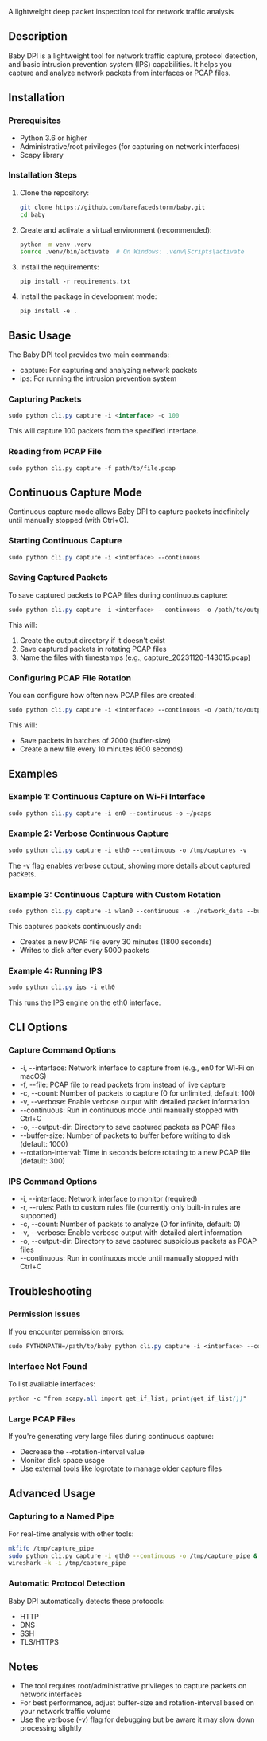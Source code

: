 A lightweight deep packet inspection tool for network traffic analysis

## Description

Baby DPI is a lightweight tool for network traffic capture, protocol detection, and basic intrusion prevention system (IPS) capabilities. It helps you capture and analyze network packets from interfaces or PCAP files.

## Installation

### Prerequisites

- Python 3.6 or higher
- Administrative/root privileges (for capturing on network interfaces)
- Scapy library

### Installation Steps

1. Clone the repository:

    ```bash
    git clone https://github.com/barefacedstorm/baby.git
    cd baby
    ```

2. Create and activate a virtual environment (recommended):

    ```bash
    python -m venv .venv
    source .venv/bin/activate  # On Windows: .venv\Scripts\activate
    ```

3. Install the requirements:

    ```
    pip install -r requirements.txt
    ```

4. Install the package in development mode:

    ```
    pip install -e .
    ```


## Basic Usage

The Baby DPI tool provides two main commands:

- capture: For capturing and analyzing network packets
- ips: For running the intrusion prevention system

### Capturing Packets

```csharp
sudo python cli.py capture -i <interface> -c 100
```

This will capture 100 packets from the specified interface.

### Reading from PCAP File

```delphi
sudo python cli.py capture -f path/to/file.pcap
```

## Continuous Capture Mode

Continuous capture mode allows Baby DPI to capture packets indefinitely until manually stopped (with Ctrl+C).

### Starting Continuous Capture

```css
sudo python cli.py capture -i <interface> --continuous
```

### Saving Captured Packets

To save captured packets to PCAP files during continuous capture:

```css
sudo python cli.py capture -i <interface> --continuous -o /path/to/output/directory
```

This will:

1. Create the output directory if it doesn't exist
2. Save captured packets in rotating PCAP files
3. Name the files with timestamps (e.g., capture_20231120-143015.pcap)

### Configuring PCAP File Rotation

You can configure how often new PCAP files are created:

```css
sudo python cli.py capture -i <interface> --continuous -o /path/to/output --buffer-size 2000 --rotation-interval 600
```

This will:

- Save packets in batches of 2000 (buffer-size)
- Create a new file every 10 minutes (600 seconds)

## Examples

### Example 1: Continuous Capture on Wi-Fi Interface

```css
sudo python cli.py capture -i en0 --continuous -o ~/pcaps
```

### Example 2: Verbose Continuous Capture

```css
sudo python cli.py capture -i eth0 --continuous -o /tmp/captures -v
```


The -v flag enables verbose output, showing more details about captured packets.

### Example 3: Continuous Capture with Custom Rotation

```css
sudo python cli.py capture -i wlan0 --continuous -o ./network_data --buffer-size 5000 --rotation-interval 1800
```


This captures packets continuously and:

- Creates a new PCAP file every 30 minutes (1800 seconds)
- Writes to disk after every 5000 packets

### Example 4: Running IPS

```css
sudo python cli.py ips -i eth0
```


This runs the IPS engine on the eth0 interface.

## CLI Options

### Capture Command Options

- -i, --interface: Network interface to capture from (e.g., en0 for Wi-Fi on macOS)
- -f, --file: PCAP file to read packets from instead of live capture
- -c, --count: Number of packets to capture (0 for unlimited, default: 100)
- -v, --verbose: Enable verbose output with detailed packet information
- --continuous: Run in continuous mode until manually stopped with Ctrl+C
- -o, --output-dir: Directory to save captured packets as PCAP files
- --buffer-size: Number of packets to buffer before writing to disk (default: 1000)
- --rotation-interval: Time in seconds before rotating to a new PCAP file (default: 300)

### IPS Command Options

- -i, --interface: Network interface to monitor (required)
- -r, --rules: Path to custom rules file (currently only built-in rules are supported)
- -c, --count: Number of packets to analyze (0 for infinite, default: 0)
- -v, --verbose: Enable verbose output with detailed alert information
- -o, --output-dir: Directory to save captured suspicious packets as PCAP files
- --continuous: Run in continuous mode until manually stopped with Ctrl+C

## Troubleshooting

### Permission Issues

If you encounter permission errors:

```css
sudo PYTHONPATH=/path/to/baby python cli.py capture -i <interface> --continuous
```

### Interface Not Found

To list available interfaces:

```scss
python -c "from scapy.all import get_if_list; print(get_if_list())"
```

### Large PCAP Files

If you're generating very large files during continuous capture:

- Decrease the --rotation-interval value
- Monitor disk space usage
- Use external tools like logrotate to manage older capture files

## Advanced Usage

### Capturing to a Named Pipe

For real-time analysis with other tools:

```bash
mkfifo /tmp/capture_pipe
sudo python cli.py capture -i eth0 --continuous -o /tmp/capture_pipe &
wireshark -k -i /tmp/capture_pipe
```

### Automatic Protocol Detection

Baby DPI automatically detects these protocols:

- HTTP
- DNS
- SSH
- TLS/HTTPS

## Notes

- The tool requires root/administrative privileges to capture packets on network interfaces
- For best performance, adjust buffer-size and rotation-interval based on your network traffic volume
- Use the verbose (-v) flag for debugging but be aware it may slow down processing slightly